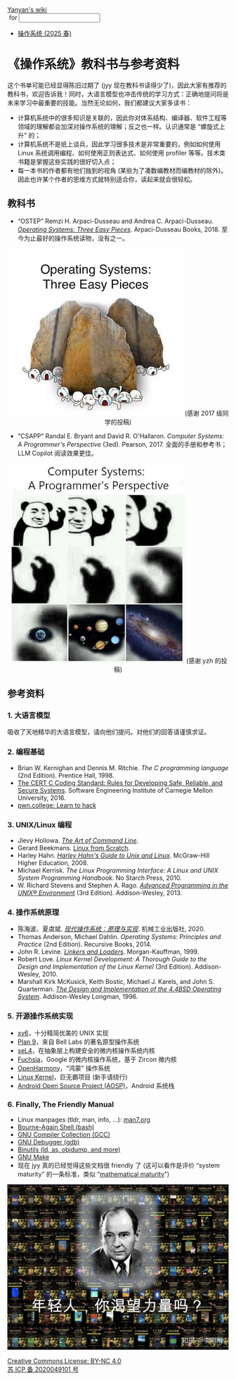 <!DOCTYPE html><html><head><meta charSet="utf-8"/><meta name="viewport" content="width=device-width"/><title>《操作系统》教科书与参考资料</title><link rel="stylesheet" href="https://cdn.jsdelivr.net/npm/katex@0.16.9/dist/katex.min.css"/><link rel="stylesheet" href="https://cdnjs.cloudflare.com/ajax/libs/highlight.js/11.6.0/styles/default.min.css"/><meta name="next-head-count" content="5"/><link rel="preload" href="../_next/static/css/e993edd6a18ef4f0.css" as="style"/><link rel="stylesheet" href="../_next/static/css/e993edd6a18ef4f0.css" data-n-g=""/><noscript data-n-css=""></noscript><script defer="" nomodule="" src="../_next/static/chunks/polyfills-c67a75d1b6f99dc8.js"></script><script src="../_next/static/chunks/webpack-f73d82589f972e7d.js" defer=""></script><script src="../_next/static/chunks/framework-66d32731bdd20e83.js" defer=""></script><script src="../_next/static/chunks/main-3929bf55b0f13a18.js" defer=""></script><script src="../_next/static/chunks/pages/_app-00b06920b385caf1.js" defer=""></script><script src="../_next/static/chunks/pages/[[...index]]-877ec949b69be209.js" defer=""></script><script src="../_next/static/a2FwJzUPGFGc0QcwaUr13/_buildManifest.js" defer=""></script><script src="../_next/static/a2FwJzUPGFGc0QcwaUr13/_ssgManifest.js" defer=""></script></head><body><div id="__next"><div class="bg-slate-300/10"><div class="sticky top-0 z-40 w-full backdrop-blur flex-none border-b border-slate-900/10 bg-white/75 supports-backdrop-blur:bg-white/60"><div class="max-w-8xl mx-auto"><div class="py-4 border-b border-slate-900/10 lg:px-8 lg:border-0 dark:border-slate-300/10 mx-4 lg:mx-0"><div class="relative flex items-center"><a href="../index.html">Yanyan&#x27;s wiki</a><form class="text-xs text-slate-500"> for <input type="text" name="token" class="font-mono text-xs w-16" maxLength="8"/></form><div class="relative hidden lg:flex items-center ml-4 pl-4 border-l"><nav class="text-sm leading-6 font-semibold text-slate-700 dark:text-slate-200"><ul class="flex space-x-8"><li><a class="hover:text-sky-500 dark:hover:text-sky-400" href="2025/index.html">操作系统 (2025 春)</a></li></ul></nav></div></div></div></div></div><div class="container mx-auto max-w-5xl flex flex-col min-h-screen px-4"><div class="wiki bg-neutral-200/10"><h1>《操作系统》教科书与参考资料</h1>
<p>这个书单可能已经显得陈旧过期了 (jyy 现在教科书读得少了)，因此大家有推荐的教科书，欢迎告诉我！同时，大语言模型也冲击传统的学习方式：正确地提问将是未来学习中最重要的技能。当然无论如何，我们都建议大家<red>多读书</red>：</p>
<ul>
<li>计算机系统中的很多知识是<red>关联</red>的，因此你对体系结构、编译器、软件工程等领域的理解都会加深对操作系统的理解；反之也一样。认识通常是 “螺旋式上升” 的；</li>
<li>计算机系统不是纸上谈兵，因此学习很多<red>技术</red>是非常重要的，例如如何使用 Linux 系统调用编程、如何使用正则表达式、如何使用 profiler 等等。技术类书籍是掌握这些实践的很好切入点；</li>
<li>每一本书的作者都有他们独到的视角 (某些为了凑数编教材而编教材的除外)。因此也许某个作者的思维方式就特别适合你，读起来就会很轻松。</li>
</ul>
<h2>教科书</h2>
<ul>
<li>“<red>OSTEP</red>” Remzi H. Arpaci-Dusseau and Andrea C. Arpaci-Dusseau. <em><a href="http://pages.cs.wisc.edu/~remzi/OSTEP/">Operating Systems: Three Easy Pieces</a></em>. Arpaci-Dusseau Books, 2018. 至今为止最好的操作系统读物，没有之一。</li>
</ul>
<center><img src="ostep-fun.jpg" alt=""/> (感谢 2017 级同学的投稿)</center>
<ul>
<li>“<red>CSAPP</red>” Randal E. Bryant and David R. O&#x27;Hallaron. <em>Computer Systems: A Programmer&#x27;s Perspective</em> (3ed). Pearson, 2017. 全面的手册和参考书；LLM Copilot 阅读效果更佳。</li>
</ul>
<center><img src="csapp-fun.jpg" alt=""/> (感谢 yzh 的投稿) </center>
<h2>参考资料</h2>
<h3>1. 大语言模型</h3>
<p>吸收了天地精华的大语言模型，请向他们提问。对他们的回答请谨慎求证。</p>
<h3>2. 编程基础</h3>
<ul>
<li>Brian W. Kernighan and Dennis M. Ritchie. <em>The C programming language</em> (2nd Edition). Prentice Hall, 1998.</li>
<li><a href="https://wiki.sei.cmu.edu/confluence/display/c/SEI+CERT+C+Coding+Standard">The CERT C Coding Standard: Rules for Developing Safe, Reliable, and Secure Systems</a>. Software Engineering Institute of Carnegie Mellon University, 2016.</li>
<li><a href="https://pwn.college/">pwn.college: Learn to hack</a></li>
</ul>
<h3>3. UNIX/Linux 编程</h3>
<ul>
<li>Jlevy Hollowa. <a href="https://github.com/jlevy/the-art-of-command-line"><em>The Art of Command Line</em></a>.</li>
<li>Gerard Beekmans. <a href="http://linuxfromscratch.org">Linux from Scratch</a>.</li>
<li>Harley Hahn. <em><a href="http://www.harley.com/books/sg3.html">Harley Hahn&#x27;s Guide to Unix and Linux</a></em>. McGraw-Hill Higher Education, 2008.</li>
<li>Michael Kerrisk. <em>The Linux Programming Interface: A Linux and UNIX System Programming Handbook</em>. No Starch Press, 2010.</li>
<li>W. Richard Stevens and Stephen A. Rago. <em><a href="http://www.apuebook.com/apue3e.html">Advanced Programming in the UNIX® Environment</a></em> (3rd Edition). Addison-Wesley, 2013.</li>
</ul>
<h3>4. 操作系统原理</h3>
<ul>
<li>陈海波、夏虞斌. <em><a href="http://ipads.se.sjtu.edu.cn/mospi/">现代操作系统：原理与实现</a></em>. 机械工业出版社, 2020.</li>
<li>Thomas Anderson, Michael Dahlin. <em>Operating Systems: Principles and Practice</em> (2nd Edition). Recursive Books, 2014.</li>
<li>John R. Levine. <em><a href="https://linker.iecc.com">Linkers and Loaders</a></em>. Morgan-Kauffman, 1999.</li>
<li>Robert Love. <em>Linux Kernel Development: A Thorough Guide to the Design and Implementation of the Linux Kernel</em> (3rd Edition). Addison-Wesley, 2010.</li>
<li>Marshall Kirk McKusick, Keith Bostic, Michael J. Karels, and John S. Quarterman. <em><a href="https://www.freebsd.org/doc/en/books/design-44bsd/book.html">The Design and Implementation of the 4.4BSD Operating System</a></em>. Addison-Wesley Longman, 1996.</li>
</ul>
<h3>5. 开源操作系统实现</h3>
<ul>
<li><a href="https://pdos.csail.mit.edu/6.828/2018/xv6.html">xv6</a>，十分精简优美的 UNIX 实现</li>
<li><a href="https://9p.io/plan9/">Plan 9</a>，来自 Bell Labs 的著名原型操作系统</li>
<li><a href="https://sel4.systems">seL4</a>，在抽象层上构建安全的微内核操作系统内核</li>
<li><a href="https://fuchsia.googlesource.com">Fuchsia</a>，Google 的微内核操作系统，基于 Zircon 微内核</li>
<li><a href="https://gitee.com/openharmony">OpenHarmony</a>，“鸿蒙” 操作系统</li>
<li><a href="https://www.kernel.org">Linux Kernel</a>，巨无霸项目 (新手请绕行)</li>
<li><a href="https://source.android.com">Android Open Source Project (AOSP)</a>，Android 系统栈</li>
</ul>
<h3>6. Finally, The Friendly Manual</h3>
<ul>
<li>Linux manpages (tldr, man, info, ...): <a href="https://www.man7.org">man7.org</a></li>
<li><a href="https://www.gnu.org/software/bash/manual/html_node/index.html">Bourne-Again Shell (bash)</a></li>
<li><a href="https://gcc.gnu.org/onlinedocs/">GNU Compiler Collection (GCC)</a></li>
<li><a href="https://sourceware.org/gdb/documentation/">GNU Debugger (gdb)</a></li>
<li><a href="https://sourceware.org/binutils/docs/">Binutils (ld, as, objdump, and more)</a></li>
<li><a href="https://www.gnu.org/software/make/manual/html_node/index.html">GNU Make</a></li>
<li>现在 jyy 真的已经觉得这些文档很 friendly 了 (这可以看作是评价 “system maturity” 的一条标准，类似 “<a href="https://blogs.ams.org/matheducation/2019/04/15/precise-definitions-of-mathematical-maturity/">mathematical maturity</a>”)</li>
</ul>
<p><img src="img/eager-for-power.jpg" alt=""/></p></div></div><div class="bg-neutral-100 text-center text-neutral-600 dark:bg-neutral-600 dark:text-neutral-200 lg:text-left"><div class="bg-neutral-200 p-6 text-center dark:bg-neutral-700"><a rel="license" href="http://creativecommons.org/licenses/by-nc/4.0/">Creative Commons License: BY-NC 4.0</a><br/><a href="https://beian.miit.gov.cn/">苏 ICP 备 2020049101 号</a></div></div></div></div><script id="__NEXT_DATA__" type="application/json">{"props":{"pageProps":{"source":{"compiledSource":"/*@jsxRuntime automatic @jsxImportSource react*/\nconst {Fragment: _Fragment, jsx: _jsx, jsxs: _jsxs} = arguments[0];\nconst {useMDXComponents: _provideComponents} = arguments[0];\nfunction _createMdxContent(props) {\n  const _components = Object.assign({\n    h1: \"h1\",\n    p: \"p\",\n    ul: \"ul\",\n    li: \"li\",\n    h2: \"h2\",\n    em: \"em\",\n    a: \"a\",\n    img: \"img\",\n    h3: \"h3\"\n  }, _provideComponents(), props.components);\n  return _jsxs(_Fragment, {\n    children: [_jsx(_components.h1, {\n      children: \"《操作系统》教科书与参考资料\"\n    }), \"\\n\", _jsxs(_components.p, {\n      children: [\"这个书单可能已经显得陈旧过期了 (jyy 现在教科书读得少了)，因此大家有推荐的教科书，欢迎告诉我！同时，大语言模型也冲击传统的学习方式：正确地提问将是未来学习中最重要的技能。当然无论如何，我们都建议大家\", _jsx(\"red\", {\n        children: \"多读书\"\n      }), \"：\"]\n    }), \"\\n\", _jsxs(_components.ul, {\n      children: [\"\\n\", _jsxs(_components.li, {\n        children: [\"计算机系统中的很多知识是\", _jsx(\"red\", {\n          children: \"关联\"\n        }), \"的，因此你对体系结构、编译器、软件工程等领域的理解都会加深对操作系统的理解；反之也一样。认识通常是 “螺旋式上升” 的；\"]\n      }), \"\\n\", _jsxs(_components.li, {\n        children: [\"计算机系统不是纸上谈兵，因此学习很多\", _jsx(\"red\", {\n          children: \"技术\"\n        }), \"是非常重要的，例如如何使用 Linux 系统调用编程、如何使用正则表达式、如何使用 profiler 等等。技术类书籍是掌握这些实践的很好切入点；\"]\n      }), \"\\n\", _jsx(_components.li, {\n        children: \"每一本书的作者都有他们独到的视角 (某些为了凑数编教材而编教材的除外)。因此也许某个作者的思维方式就特别适合你，读起来就会很轻松。\"\n      }), \"\\n\"]\n    }), \"\\n\", _jsx(_components.h2, {\n      children: \"教科书\"\n    }), \"\\n\", _jsxs(_components.ul, {\n      children: [\"\\n\", _jsxs(_components.li, {\n        children: [\"“\", _jsx(\"red\", {\n          children: \"OSTEP\"\n        }), \"” Remzi H. Arpaci-Dusseau and Andrea C. Arpaci-Dusseau. \", _jsx(_components.em, {\n          children: _jsx(_components.a, {\n            href: \"http://pages.cs.wisc.edu/~remzi/OSTEP/\",\n            children: \"Operating Systems: Three Easy Pieces\"\n          })\n        }), \". Arpaci-Dusseau Books, 2018. 至今为止最好的操作系统读物，没有之一。\"]\n      }), \"\\n\"]\n    }), \"\\n\", _jsxs(\"center\", {\n      children: [_jsx(_components.img, {\n        src: \"ostep-fun.jpg\",\n        alt: \"\"\n      }), \" (感谢 2017 级同学的投稿)\"]\n    }), \"\\n\", _jsxs(_components.ul, {\n      children: [\"\\n\", _jsxs(_components.li, {\n        children: [\"“\", _jsx(\"red\", {\n          children: \"CSAPP\"\n        }), \"” Randal E. Bryant and David R. O'Hallaron. \", _jsx(_components.em, {\n          children: \"Computer Systems: A Programmer's Perspective\"\n        }), \" (3ed). Pearson, 2017. 全面的手册和参考书；LLM Copilot 阅读效果更佳。\"]\n      }), \"\\n\"]\n    }), \"\\n\", _jsxs(\"center\", {\n      children: [_jsx(_components.img, {\n        src: \"csapp-fun.jpg\",\n        alt: \"\"\n      }), \" (感谢 yzh 的投稿) \"]\n    }), \"\\n\", _jsx(_components.h2, {\n      children: \"参考资料\"\n    }), \"\\n\", _jsx(_components.h3, {\n      children: \"1. 大语言模型\"\n    }), \"\\n\", _jsx(_components.p, {\n      children: \"吸收了天地精华的大语言模型，请向他们提问。对他们的回答请谨慎求证。\"\n    }), \"\\n\", _jsx(_components.h3, {\n      children: \"2. 编程基础\"\n    }), \"\\n\", _jsxs(_components.ul, {\n      children: [\"\\n\", _jsxs(_components.li, {\n        children: [\"Brian W. Kernighan and Dennis M. Ritchie. \", _jsx(_components.em, {\n          children: \"The C programming language\"\n        }), \" (2nd Edition). Prentice Hall, 1998.\"]\n      }), \"\\n\", _jsxs(_components.li, {\n        children: [_jsx(_components.a, {\n          href: \"https://wiki.sei.cmu.edu/confluence/display/c/SEI+CERT+C+Coding+Standard\",\n          children: \"The CERT C Coding Standard: Rules for Developing Safe, Reliable, and Secure Systems\"\n        }), \". Software Engineering Institute of Carnegie Mellon University, 2016.\"]\n      }), \"\\n\", _jsx(_components.li, {\n        children: _jsx(_components.a, {\n          href: \"https://pwn.college/\",\n          children: \"pwn.college: Learn to hack\"\n        })\n      }), \"\\n\"]\n    }), \"\\n\", _jsx(_components.h3, {\n      children: \"3. UNIX/Linux 编程\"\n    }), \"\\n\", _jsxs(_components.ul, {\n      children: [\"\\n\", _jsxs(_components.li, {\n        children: [\"Jlevy Hollowa. \", _jsx(_components.a, {\n          href: \"https://github.com/jlevy/the-art-of-command-line\",\n          children: _jsx(_components.em, {\n            children: \"The Art of Command Line\"\n          })\n        }), \".\"]\n      }), \"\\n\", _jsxs(_components.li, {\n        children: [\"Gerard Beekmans. \", _jsx(_components.a, {\n          href: \"http://linuxfromscratch.org\",\n          children: \"Linux from Scratch\"\n        }), \".\"]\n      }), \"\\n\", _jsxs(_components.li, {\n        children: [\"Harley Hahn. \", _jsx(_components.em, {\n          children: _jsx(_components.a, {\n            href: \"http://www.harley.com/books/sg3.html\",\n            children: \"Harley Hahn's Guide to Unix and Linux\"\n          })\n        }), \". McGraw-Hill Higher Education, 2008.\"]\n      }), \"\\n\", _jsxs(_components.li, {\n        children: [\"Michael Kerrisk. \", _jsx(_components.em, {\n          children: \"The Linux Programming Interface: A Linux and UNIX System Programming Handbook\"\n        }), \". No Starch Press, 2010.\"]\n      }), \"\\n\", _jsxs(_components.li, {\n        children: [\"W. Richard Stevens and Stephen A. Rago. \", _jsx(_components.em, {\n          children: _jsx(_components.a, {\n            href: \"http://www.apuebook.com/apue3e.html\",\n            children: \"Advanced Programming in the UNIX® Environment\"\n          })\n        }), \" (3rd Edition). Addison-Wesley, 2013.\"]\n      }), \"\\n\"]\n    }), \"\\n\", _jsx(_components.h3, {\n      children: \"4. 操作系统原理\"\n    }), \"\\n\", _jsxs(_components.ul, {\n      children: [\"\\n\", _jsxs(_components.li, {\n        children: [\"陈海波、夏虞斌. \", _jsx(_components.em, {\n          children: _jsx(_components.a, {\n            href: \"http://ipads.se.sjtu.edu.cn/mospi/\",\n            children: \"现代操作系统：原理与实现\"\n          })\n        }), \". 机械工业出版社, 2020.\"]\n      }), \"\\n\", _jsxs(_components.li, {\n        children: [\"Thomas Anderson, Michael Dahlin. \", _jsx(_components.em, {\n          children: \"Operating Systems: Principles and Practice\"\n        }), \" (2nd Edition). Recursive Books, 2014.\"]\n      }), \"\\n\", _jsxs(_components.li, {\n        children: [\"John R. Levine. \", _jsx(_components.em, {\n          children: _jsx(_components.a, {\n            href: \"https://linker.iecc.com\",\n            children: \"Linkers and Loaders\"\n          })\n        }), \". Morgan-Kauffman, 1999.\"]\n      }), \"\\n\", _jsxs(_components.li, {\n        children: [\"Robert Love. \", _jsx(_components.em, {\n          children: \"Linux Kernel Development: A Thorough Guide to the Design and Implementation of the Linux Kernel\"\n        }), \" (3rd Edition). Addison-Wesley, 2010.\"]\n      }), \"\\n\", _jsxs(_components.li, {\n        children: [\"Marshall Kirk McKusick, Keith Bostic, Michael J. Karels, and John S. Quarterman. \", _jsx(_components.em, {\n          children: _jsx(_components.a, {\n            href: \"https://www.freebsd.org/doc/en/books/design-44bsd/book.html\",\n            children: \"The Design and Implementation of the 4.4BSD Operating System\"\n          })\n        }), \". Addison-Wesley Longman, 1996.\"]\n      }), \"\\n\"]\n    }), \"\\n\", _jsx(_components.h3, {\n      children: \"5. 开源操作系统实现\"\n    }), \"\\n\", _jsxs(_components.ul, {\n      children: [\"\\n\", _jsxs(_components.li, {\n        children: [_jsx(_components.a, {\n          href: \"https://pdos.csail.mit.edu/6.828/2018/xv6.html\",\n          children: \"xv6\"\n        }), \"，十分精简优美的 UNIX 实现\"]\n      }), \"\\n\", _jsxs(_components.li, {\n        children: [_jsx(_components.a, {\n          href: \"https://9p.io/plan9/\",\n          children: \"Plan 9\"\n        }), \"，来自 Bell Labs 的著名原型操作系统\"]\n      }), \"\\n\", _jsxs(_components.li, {\n        children: [_jsx(_components.a, {\n          href: \"https://sel4.systems\",\n          children: \"seL4\"\n        }), \"，在抽象层上构建安全的微内核操作系统内核\"]\n      }), \"\\n\", _jsxs(_components.li, {\n        children: [_jsx(_components.a, {\n          href: \"https://fuchsia.googlesource.com\",\n          children: \"Fuchsia\"\n        }), \"，Google 的微内核操作系统，基于 Zircon 微内核\"]\n      }), \"\\n\", _jsxs(_components.li, {\n        children: [_jsx(_components.a, {\n          href: \"https://gitee.com/openharmony\",\n          children: \"OpenHarmony\"\n        }), \"，“鸿蒙” 操作系统\"]\n      }), \"\\n\", _jsxs(_components.li, {\n        children: [_jsx(_components.a, {\n          href: \"https://www.kernel.org\",\n          children: \"Linux Kernel\"\n        }), \"，巨无霸项目 (新手请绕行)\"]\n      }), \"\\n\", _jsxs(_components.li, {\n        children: [_jsx(_components.a, {\n          href: \"https://source.android.com\",\n          children: \"Android Open Source Project (AOSP)\"\n        }), \"，Android 系统栈\"]\n      }), \"\\n\"]\n    }), \"\\n\", _jsx(_components.h3, {\n      children: \"6. Finally, The Friendly Manual\"\n    }), \"\\n\", _jsxs(_components.ul, {\n      children: [\"\\n\", _jsxs(_components.li, {\n        children: [\"Linux manpages (tldr, man, info, ...): \", _jsx(_components.a, {\n          href: \"https://www.man7.org\",\n          children: \"man7.org\"\n        })]\n      }), \"\\n\", _jsx(_components.li, {\n        children: _jsx(_components.a, {\n          href: \"https://www.gnu.org/software/bash/manual/html_node/index.html\",\n          children: \"Bourne-Again Shell (bash)\"\n        })\n      }), \"\\n\", _jsx(_components.li, {\n        children: _jsx(_components.a, {\n          href: \"https://gcc.gnu.org/onlinedocs/\",\n          children: \"GNU Compiler Collection (GCC)\"\n        })\n      }), \"\\n\", _jsx(_components.li, {\n        children: _jsx(_components.a, {\n          href: \"https://sourceware.org/gdb/documentation/\",\n          children: \"GNU Debugger (gdb)\"\n        })\n      }), \"\\n\", _jsx(_components.li, {\n        children: _jsx(_components.a, {\n          href: \"https://sourceware.org/binutils/docs/\",\n          children: \"Binutils (ld, as, objdump, and more)\"\n        })\n      }), \"\\n\", _jsx(_components.li, {\n        children: _jsx(_components.a, {\n          href: \"https://www.gnu.org/software/make/manual/html_node/index.html\",\n          children: \"GNU Make\"\n        })\n      }), \"\\n\", _jsxs(_components.li, {\n        children: [\"现在 jyy 真的已经觉得这些文档很 friendly 了 (这可以看作是评价 “system maturity” 的一条标准，类似 “\", _jsx(_components.a, {\n          href: \"https://blogs.ams.org/matheducation/2019/04/15/precise-definitions-of-mathematical-maturity/\",\n          children: \"mathematical maturity\"\n        }), \"”)\"]\n      }), \"\\n\"]\n    }), \"\\n\", _jsx(_components.p, {\n      children: _jsx(_components.img, {\n        src: \"img/eager-for-power.jpg\",\n        alt: \"\"\n      })\n    })]\n  });\n}\nfunction MDXContent(props = {}) {\n  const {wrapper: MDXLayout} = Object.assign({}, _provideComponents(), props.components);\n  return MDXLayout ? _jsx(MDXLayout, Object.assign({}, props, {\n    children: _jsx(_createMdxContent, props)\n  })) : _createMdxContent(props);\n}\nreturn {\n  default: MDXContent\n};\n","frontmatter":{},"scope":{}},"frontmatter":{"title":"《操作系统》教科书与参考资料"}},"__N_SSG":true},"page":"/[[...index]]","query":{"index":["OS","References.md"]},"buildId":"a2FwJzUPGFGc0QcwaUr13","isFallback":false,"gsp":true,"scriptLoader":[]}</script></body></html>